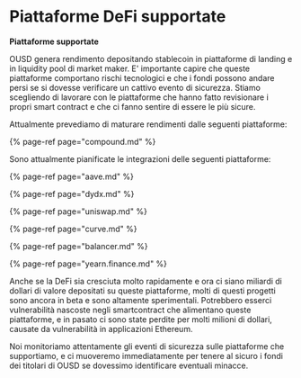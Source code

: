 # Piattaforme DeFi supportate

**Piattaforme supportate**

OUSD genera rendimento depositando stablecoin in piattaforme di landing e in liquidity pool di market maker. E' importante capire che queste piattaforme comportano rischi tecnologici e che i fondi possono andare persi se si dovesse verificare un cattivo evento di sicurezza. Stiamo scegliendo di lavorare con le piattaforme che hanno fatto revisionare i propri smart contract e che ci fanno sentire di essere le più sicure.

Attualmente prevediamo di maturare rendimenti dalle seguenti piattaforme:

{% page-ref page="compound.md" %}

Sono attualmente pianificate le integrazioni delle seguenti piattaforme:

{% page-ref page="aave.md" %}

{% page-ref page="dydx.md" %}

{% page-ref page="uniswap.md" %}

{% page-ref page="curve.md" %}

{% page-ref page="balancer.md" %}

{% page-ref page="yearn.finance.md" %}

Anche se la DeFi sia cresciuta molto rapidamente e ora ci siano miliardi di dollari di valore depositati su queste piattaforme, molti di questi progetti sono ancora in beta e sono altamente sperimentali. Potrebbero esserci vulnerabilità nascoste negli smartcontract che alimentano queste piattaforme, e in pasato ci sono state perdite per molti milioni di dollari, causate da vulnerabilità in applicazioni Ethereum.

Noi monitoriamo attentamente gli eventi di sicurezza sulle piattaforme che supportiamo, e ci muoveremo immediatamente per tenere al sicuro i fondi dei titolari di OUSD se dovessimo identificare eventuali minacce.



